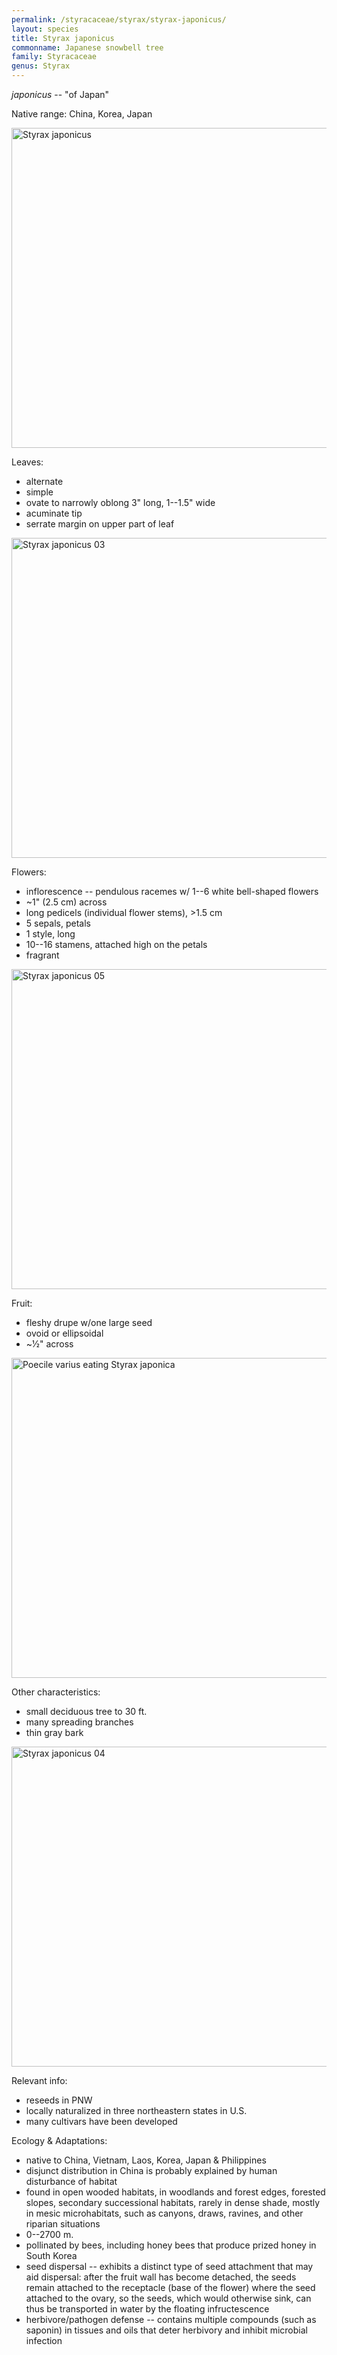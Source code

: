 ```yaml
---
permalink: /styracaceae/styrax/styrax-japonicus/
layout: species
title: Styrax japonicus
commonname: Japanese snowbell tree
family: Styracaceae
genus: Styrax
---
```


*japonicus* -- "of Japan"

Native range: China, Korea, Japan

<a title="Dalgial / CC BY-SA (https://creativecommons.org/licenses/by-sa/3.0)" href="https://commons.wikimedia.org/wiki/File:Styrax_japonicus.JPG"><img width="512" alt="Styrax japonicus" src="https://upload.wikimedia.org/wikipedia/commons/thumb/4/4d/Styrax_japonicus.JPG/512px-Styrax_japonicus.JPG"></a>

Leaves:
  - alternate
  - simple
  - ovate to narrowly oblong 3" long, 1--1.5" wide
  - acuminate tip
  - serrate margin on upper part of leaf

<a title="Dalgial / CC BY-SA (https://creativecommons.org/licenses/by-sa/3.0)" href="https://commons.wikimedia.org/wiki/File:Styrax_japonicus_03.JPG"><img width="512" alt="Styrax japonicus 03" src="https://upload.wikimedia.org/wikipedia/commons/thumb/f/f8/Styrax_japonicus_03.JPG/512px-Styrax_japonicus_03.JPG"></a>

Flowers:
  - inflorescence -- pendulous racemes w/ 1--6 white bell-shaped flowers
  - ~1" (2.5 cm) across
  - long pedicels (individual flower stems), >1.5 cm
  - 5 sepals, petals
  - 1 style, long
  - 10--16 stamens, attached high on the petals
  - fragrant

<a title="Dalgial / CC BY-SA (https://creativecommons.org/licenses/by-sa/3.0)" href="https://commons.wikimedia.org/wiki/File:Styrax_japonicus_05.JPG"><img width="512" alt="Styrax japonicus 05" src="https://upload.wikimedia.org/wikipedia/commons/thumb/c/ca/Styrax_japonicus_05.JPG/512px-Styrax_japonicus_05.JPG"></a>

Fruit:
  - fleshy drupe w/one large seed
  - ovoid or ellipsoidal
  - ~1⁄2" across

<a title="Alpsdake / CC BY-SA (https://creativecommons.org/licenses/by-sa/3.0)" href="https://commons.wikimedia.org/wiki/File:Poecile_varius_eating_Styrax_japonica.JPG"><img width="512" alt="Poecile varius eating Styrax japonica" src="https://upload.wikimedia.org/wikipedia/commons/thumb/9/96/Poecile_varius_eating_Styrax_japonica.JPG/512px-Poecile_varius_eating_Styrax_japonica.JPG"></a>

Other characteristics:
  - small deciduous tree to 30 ft.
  - many spreading branches
  - thin gray bark

<a title="Dalgial / CC BY-SA (https://creativecommons.org/licenses/by-sa/3.0)" href="https://commons.wikimedia.org/wiki/File:Styrax_japonicus_04.JPG"><img width="512" alt="Styrax japonicus 04" src="https://upload.wikimedia.org/wikipedia/commons/thumb/a/a5/Styrax_japonicus_04.JPG/512px-Styrax_japonicus_04.JPG"></a>

Relevant info:
  - reseeds in PNW
  - locally naturalized in three northeastern states in U.S.
  - many cultivars have been developed

Ecology & Adaptations:
  - native to China, Vietnam, Laos, Korea, Japan & Philippines
  - disjunct distribution in China is probably explained by human disturbance of habitat
  - found in open wooded habitats, in woodlands and forest edges, forested slopes, secondary successional habitats, rarely in dense shade, mostly in mesic microhabitats, such as canyons, draws, ravines, and other riparian situations
  - 0--2700 m.
  - pollinated by bees, including honey bees that produce prized honey in South Korea
  - seed dispersal -- exhibits a distinct type of seed attachment that may aid dispersal: after the fruit wall has become detached, the seeds remain attached to the receptacle (base of the flower) where the seed attached to the ovary, so the seeds, which would otherwise sink, can thus be transported in water by the floating infructescence
  - herbivore/pathogen defense -- contains multiple compounds (such as saponin) in tissues and oils that deter herbivory and inhibit microbial infection
